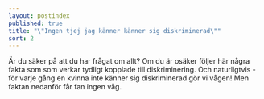 ```yaml
---
layout: postindex
published: true
title: "\"Ingen tjej jag känner känner sig diskriminerad\""
sort: 2
---
```



Är du säker på att du har frågat om allt? Om du är osäker följer här några fakta som som verkar tydligt kopplade till diskriminering. Och naturligtvis - för varje gång en kvinna inte känner sig diskriminerad gör vi vågen! Men faktan nedanför får fan ingen våg.
